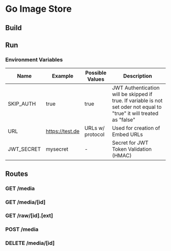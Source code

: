 # Go Image Store
## Build
## Run
### Environment Variables
|Name|Example|Possible Values|Description|
|----|-------|---------------|-----------|
|SKIP_AUTH|true|true|JWT Authentication will be skipped if true. If variable is not set oder not equal to "true" it will treated as "false"|
|URL|https://test.de|URLs w/ protocol|Used for creation of Embed URLs|
|JWT_SECRET|mysecret|-|Secret for JWT Token Validation (HMAC)|

## Routes
### GET /media
### GET /media/[id]
### GET /raw/[id].[ext]
### POST /media
### DELETE /media/[id]